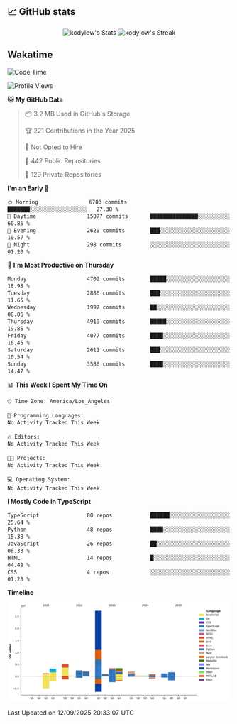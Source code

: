 ## 📈 GitHub stats
<!--START_SECTION:github-->
<div class="badges-githubstats">
  <p align="center">
    <img src="https://github-readme-stats.vercel.app/api?username=kodylow&theme=tokyonight&show_icons=true&hide_border=true&count_private=true" alt="kodylow's Stats" height="165">
    <img src="https://github-readme-streak-stats.herokuapp.com/?user=kodylow&theme=tokyonight&hide_border=true" alt="kodylow's Streak" height="165">
  </p>
</div>
<!--END_SECTION:github-->

## Wakatime 
<!--START_SECTION:waka-->
![Code Time](http://img.shields.io/badge/Code%20Time-1%2C294%20hrs%2031%20mins-blue)

![Profile Views](http://img.shields.io/badge/Profile%20Views-0-blue)

**🐱 My GitHub Data** 

> 📦 3.2 MB Used in GitHub's Storage 
 > 
> 🏆 221 Contributions in the Year 2025
 > 
> 🚫 Not Opted to Hire
 > 
> 📜 442 Public Repositories 
 > 
> 🔑 129 Private Repositories 
 > 
**I'm an Early 🐤** 

```text
🌞 Morning                6783 commits        ███████░░░░░░░░░░░░░░░░░░   27.38 % 
🌆 Daytime                15077 commits       ███████████████░░░░░░░░░░   60.85 % 
🌃 Evening                2620 commits        ███░░░░░░░░░░░░░░░░░░░░░░   10.57 % 
🌙 Night                  298 commits         ░░░░░░░░░░░░░░░░░░░░░░░░░   01.20 % 
```
📅 **I'm Most Productive on Thursday** 

```text
Monday                   4702 commits        █████░░░░░░░░░░░░░░░░░░░░   18.98 % 
Tuesday                  2886 commits        ███░░░░░░░░░░░░░░░░░░░░░░   11.65 % 
Wednesday                1997 commits        ██░░░░░░░░░░░░░░░░░░░░░░░   08.06 % 
Thursday                 4919 commits        █████░░░░░░░░░░░░░░░░░░░░   19.85 % 
Friday                   4077 commits        ████░░░░░░░░░░░░░░░░░░░░░   16.45 % 
Saturday                 2611 commits        ███░░░░░░░░░░░░░░░░░░░░░░   10.54 % 
Sunday                   3586 commits        ████░░░░░░░░░░░░░░░░░░░░░   14.47 % 
```


📊 **This Week I Spent My Time On** 

```text
🕑︎ Time Zone: America/Los_Angeles

💬 Programming Languages: 
No Activity Tracked This Week

🔥 Editors: 
No Activity Tracked This Week

🐱‍💻 Projects: 
No Activity Tracked This Week

💻 Operating System: 
No Activity Tracked This Week
```

**I Mostly Code in TypeScript** 

```text
TypeScript               80 repos            ██████░░░░░░░░░░░░░░░░░░░   25.64 % 
Python                   48 repos            ████░░░░░░░░░░░░░░░░░░░░░   15.38 % 
JavaScript               26 repos            ██░░░░░░░░░░░░░░░░░░░░░░░   08.33 % 
HTML                     14 repos            █░░░░░░░░░░░░░░░░░░░░░░░░   04.49 % 
CSS                      4 repos             ░░░░░░░░░░░░░░░░░░░░░░░░░   01.28 % 
```



**Timeline**

![Lines of Code chart](https://raw.githubusercontent.com/Kodylow/Kodylow/master/assets/bar_graph.png)


 Last Updated on 12/09/2025 20:33:07 UTC
<!--END_SECTION:waka-->

